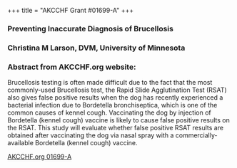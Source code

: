 +++
title = "AKCCHF Grant #01699-A"
+++

### Preventing Inaccurate Diagnosis of Brucellosis
### Christina M Larson, DVM, University of Minnesota
### Abstract from AKCCHF.org website:
Brucellosis testing is often made difficult due to the fact that the most commonly-used Brucellosis test, the Rapid Slide Agglutination Test (RSAT) also gives false positive results when the dog has recently experienced a bacterial infection due to Bordetella bronchiseptica, which is one of the common causes of kennel cough. Vaccinating the dog by injection of Bordetella (kennel cough) vaccine is likely to cause false positive results on the RSAT. This study will evaluate whether false positive RSAT results are obtained after vaccinating the dog via nasal spray with a commercially-available Bordetella (kennel cough) vaccine.

[AKCCHF.org 01699-A](http://www.akcchf.org/research/research-portfolio/1699.html)
